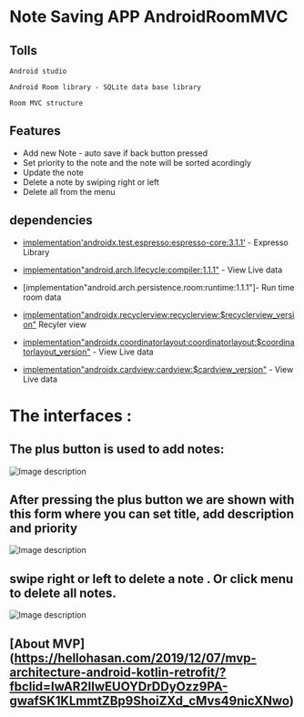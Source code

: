 # Note Saving APP AndroidRoomMVC

## Tolls
 ```
 Android studio

 Android Room library - SQLite data base library

 Room MVC structure 
 ```
 
 ## Features 
 * Add new Note - auto save if back button pressed
 * Set priority to the note and the note will be sorted acordingly 
 * Update the note
 * Delete a note by swiping right or left
 * Delete all from the menu 
 
 ## dependencies 
 
 * [implementation'androidx.test.espresso:espresso-core:3.1.1'](https://developer.android.com/training/testing/espresso) - Expresso Library 
 * [implementation"android.arch.lifecycle:compiler:1.1.1"](https://www.coursera.org/) - View Live data 
 * [implementation"android.arch.persistence.room:runtime:1.1.1"]- Run time room data
 * [implementation"androidx.recyclerview:recyclerview:$recyclerview_version"](https://developer.android.com/guide/topics/ui/layout/recyclerview) Recyler view 
 * [implementation"androidx.coordinatorlayout:coordinatorlayout:$coordinatorlayout_version"](https://developer.android.com/reference/android/support/design/widget/CoordinatorLayout) - View Live data 
 
  * [implementation"androidx.cardview:cardview:$cardview_version"](https://developer.android.com/reference/android/support/design/widget/Cardview) - View Live data 




# The interfaces :



## The plus button is used to add notes:

![Image description](https://github.com/PlabonKumarsaha/AndroidRoomMVC/blob/master/images/78542324_760892381053603_1774269355257757696_n.jpg)




## After pressing the plus button we are shown with this form where you can set title, add description and priority

![Image description](https://github.com/PlabonKumarsaha/AndroidRoomMVC/blob/master/images/78322959_2524598121160707_7698239479441522688_n.jpg)





## swipe right or left to delete a note . Or click menu to delete all notes.


![Image description](https://github.com/PlabonKumarsaha/AndroidRoomMVC/blob/master/images/77156470_2193699640934959_885923715894738944_n.jpg)



## [About MVP] (https://hellohasan.com/2019/12/07/mvp-architecture-android-kotlin-retrofit/?fbclid=IwAR2lIwEUOYDrDDyOzz9PA-gwafSK1KLmmtZBp9ShoiZXd_cMvs49nicXNwo)


